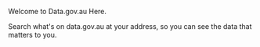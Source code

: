 
Welcome to Data.gov.au Here.

Search what's on data.gov.au at your address, so you can see the data that matters to you.

